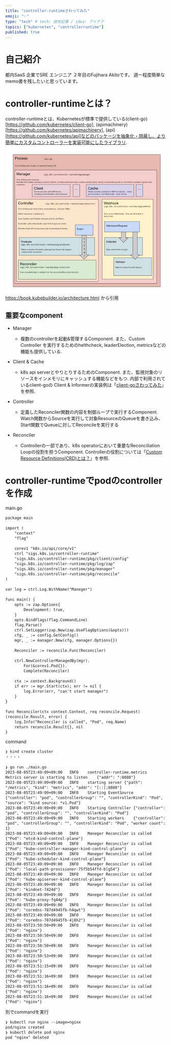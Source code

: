 ```yaml
---
title: "controller-runtimeさわってみた"
emoji: "✨"
type: "tech" # tech: 技術記事 / idea: アイデア
topics: ["kubernetes", "controllerruntime"]
published: true
---
```


# 自己紹介
都内SaaS 企業でSRE エンジニア ２年目のFujihara Akitoです。
週一程度簡単なmemo書を残したいと思っています。

# controller-runtimeとは？
controller-runtimeとは、Kubernetesが標準で提供している(client-go)[https://github.com/kubernetes/client-go], (apimachinery)[https://github.com/kubernetes/apimachinery], (api)[https://github.com/kubernetes/api]などのパッケージを抽象化・隠蔽し、より簡単にカスタムコントローラーを実装可能にしたライブラリ.

![](/images/k8s-custom-resource-definitions/kubebuilder-architecture.webp)
https://book.kubebuilder.io/architecture.html から引用

## 重要なcomponent

- Manager
    - 複数のcontrollerを起動&管理するComponent. また、Custom Controller を実行するためのhelthcheck, leaderElection, metricsなどの機能も提供している.

- Client & Cache
    - k8s api serverとやりとりするためのComponent. また、監視対象のリソースをインメモリにキャッシュする機能などをもつ. 内部で利用されているclient-goの Client & Informerの実装例は「[client-goさわってみた](https://zenn.dev/fujihara_akito/articles/use-client-go)」を参照.

- Controller
    -  定義したReconciler関数の内容を制御ループで実行するComponent. Watch関数からSourceを実行して対象ResourceのQueueを書き込み、Start関数でQueueに対してReconcileを実行する

- Reconciler
    -  Controllerの一部であり、k8s operatorにおいて重要なReconciliation Loopの役割を担うComponent. Controllerの役割については「[Custom Resource Definitions(CRD)とは？](https://zenn.dev/fujihara_akito/articles/k8s-custom-resource-definitions)」を参照.

# controller-runtimeでpodのcontrollerを作成

main.go
```
package main

import (
	"context"
	"flag"

	corev1 "k8s.io/api/core/v1"
	ctrl "sigs.k8s.io/controller-runtime"
	"sigs.k8s.io/controller-runtime/pkg/client/config"
	"sigs.k8s.io/controller-runtime/pkg/log/zap"
	"sigs.k8s.io/controller-runtime/pkg/manager"
	"sigs.k8s.io/controller-runtime/pkg/reconcile"
)

var log = ctrl.Log.WithName("Maneger")

func main() {
	opts := zap.Options{
		Development: true,
	}
	opts.BindFlags(flag.CommandLine)
	flag.Parse()
	ctrl.SetLogger(zap.New(zap.UseFlagOptions(&opts)))
	cfg, _ := config.GetConfig()
	mgr, _ := manager.New(cfg, manager.Options{})

	Reconciler := reconcile.Func(Reconciler)

	ctrl.NewControllerManagedBy(mgr).
		For(&corev1.Pod{}).
		Complete(Reconciler)

	ctx := context.Background()
	if err := mgr.Start(ctx); err != nil {
		log.Error(err, "can't start manager")
	}
}

func Reconciler(ctx context.Context, req reconcile.Request) (reconcile.Result, error) {
	log.Info("Reconciler is called", "Pod", req.Name)
	return reconcile.Result{}, nil
}
```

command
```
❯ kind create cluster
・・・・

❯ go run ./main.go
2023-08-05T23:49:09+09:00	INFO	controller-runtime.metrics	Metrics server is starting to listen	{"addr": ":8080"}
2023-08-05T23:49:09+09:00	INFO	starting server	{"path": "/metrics", "kind": "metrics", "addr": "[::]:8080"}
2023-08-05T23:49:09+09:00	INFO	Starting EventSource	{"controller": "pod", "controllerGroup": "", "controllerKind": "Pod", "source": "kind source: *v1.Pod"}
2023-08-05T23:49:09+09:00	INFO	Starting Controller	{"controller": "pod", "controllerGroup": "", "controllerKind": "Pod"}
2023-08-05T23:49:09+09:00	INFO	Starting workers	{"controller": "pod", "controllerGroup": "", "controllerKind": "Pod", "worker count": 1}
2023-08-05T23:49:09+09:00	INFO	Maneger	Reconciler is called	{"Pod": "etcd-kind-control-plane"}
2023-08-05T23:49:09+09:00	INFO	Maneger	Reconciler is called	{"Pod": "kube-controller-manager-kind-control-plane"}
2023-08-05T23:49:09+09:00	INFO	Maneger	Reconciler is called	{"Pod": "kube-scheduler-kind-control-plane"}
2023-08-05T23:49:09+09:00	INFO	Maneger	Reconciler is called	{"Pod": "local-path-provisioner-75f5b54ffd-blg54"}
2023-08-05T23:49:09+09:00	INFO	Maneger	Reconciler is called	{"Pod": "kube-apiserver-kind-control-plane"}
2023-08-05T23:49:09+09:00	INFO	Maneger	Reconciler is called	{"Pod": "kindnet-7424d"}
2023-08-05T23:49:09+09:00	INFO	Maneger	Reconciler is called	{"Pod": "kube-proxy-fq44p"}
2023-08-05T23:49:09+09:00	INFO	Maneger	Reconciler is called	{"Pod": "coredns-787d4945fb-h4qwt"}
2023-08-05T23:49:09+09:00	INFO	Maneger	Reconciler is called	{"Pod": "coredns-787d4945fb-4j8h2"}
2023-08-05T23:50:50+09:00	INFO	Maneger	Reconciler is called	{"Pod": "nginx"}
2023-08-05T23:50:50+09:00	INFO	Maneger	Reconciler is called	{"Pod": "nginx"}
2023-08-05T23:50:50+09:00	INFO	Maneger	Reconciler is called	{"Pod": "nginx"}
2023-08-05T23:50:53+09:00	INFO	Maneger	Reconciler is called	{"Pod": "nginx"}
2023-08-05T23:51:15+09:00	INFO	Maneger	Reconciler is called	{"Pod": "nginx"}
2023-08-05T23:51:16+09:00	INFO	Maneger	Reconciler is called	{"Pod": "nginx"}
2023-08-05T23:51:16+09:00	INFO	Maneger	Reconciler is called	{"Pod": "nginx"}
2023-08-05T23:51:16+09:00	INFO	Maneger	Reconciler is called	{"Pod": "nginx"}
```

別でcommandを実行
```
❯ kubectl run nginx --image=nginx
pod/nginx created
❯ kubectl delete pod nginx
pod "nginx" deleted
```

